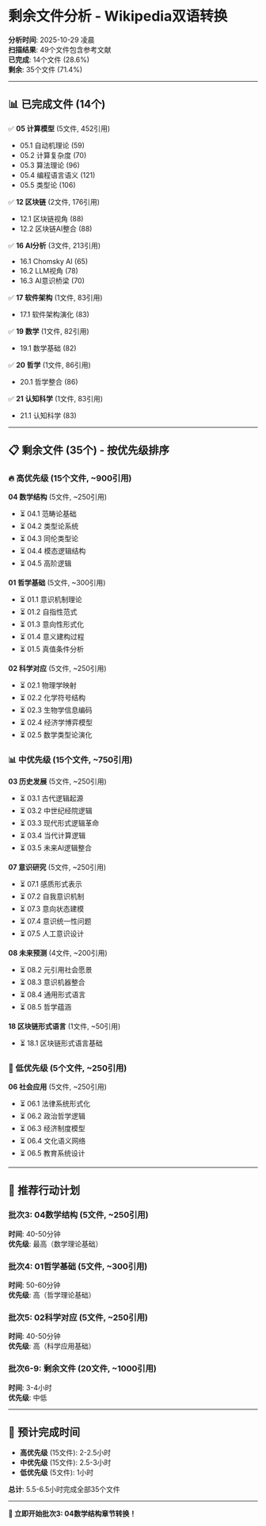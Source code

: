 # 剩余文件分析 - Wikipedia双语转换

**分析时间**: 2025-10-29 凌晨  
**扫描结果**: 49个文件包含参考文献  
**已完成**: 14个文件 (28.6%)  
**剩余**: 35个文件 (71.4%)

---

## 📊 已完成文件 (14个)

✅ **05 计算模型** (5文件, 452引用)
- 05.1 自动机理论 (59)
- 05.2 计算复杂度 (70)
- 05.3 算法理论 (96)
- 05.4 编程语言语义 (121)
- 05.5 类型论 (106)

✅ **12 区块链** (2文件, 176引用)
- 12.1 区块链视角 (88)
- 12.2 区块链AI整合 (88)

✅ **16 AI分析** (3文件, 213引用)
- 16.1 Chomsky AI (65)
- 16.2 LLM视角 (78)
- 16.3 AI意识桥梁 (70)

✅ **17 软件架构** (1文件, 83引用)
- 17.1 软件架构演化 (83)

✅ **19 数学** (1文件, 82引用)
- 19.1 数学基础 (82)

✅ **20 哲学** (1文件, 86引用)
- 20.1 哲学整合 (86)

✅ **21 认知科学** (1文件, 83引用)
- 21.1 认知科学 (83)

---

## 📋 剩余文件 (35个) - 按优先级排序

### 🔥 高优先级 (15个文件, ~900引用)

**04 数学结构** (5文件, ~250引用)
- ⏳ 04.1 范畴论基础
- ⏳ 04.2 类型论系统
- ⏳ 04.3 同伦类型论
- ⏳ 04.4 模态逻辑结构
- ⏳ 04.5 高阶逻辑

**01 哲学基础** (5文件, ~300引用)
- ⏳ 01.1 意识机制理论
- ⏳ 01.2 自指性范式
- ⏳ 01.3 意向性形式化
- ⏳ 01.4 意义建构过程
- ⏳ 01.5 真值条件分析

**02 科学对应** (5文件, ~250引用)
- ⏳ 02.1 物理学映射
- ⏳ 02.2 化学符号结构
- ⏳ 02.3 生物学信息编码
- ⏳ 02.4 经济学博弈模型
- ⏳ 02.5 数学类型论演化

### 📊 中优先级 (15个文件, ~750引用)

**03 历史发展** (5文件, ~250引用)
- ⏳ 03.1 古代逻辑起源
- ⏳ 03.2 中世纪经院逻辑
- ⏳ 03.3 现代形式逻辑革命
- ⏳ 03.4 当代计算逻辑
- ⏳ 03.5 未来AI逻辑整合

**07 意识研究** (5文件, ~250引用)
- ⏳ 07.1 感质形式表示
- ⏳ 07.2 自我意识机制
- ⏳ 07.3 意向状态建模
- ⏳ 07.4 意识统一性问题
- ⏳ 07.5 人工意识设计

**08 未来预测** (4文件, ~200引用)
- ⏳ 08.2 元引用社会愿景
- ⏳ 08.3 意识机器整合
- ⏳ 08.4 通用形式语言
- ⏳ 08.5 哲学蕴涵

**18 区块链形式语言** (1文件, ~50引用)
- ⏳ 18.1 区块链形式语言基础

### 🔽 低优先级 (5个文件, ~250引用)

**06 社会应用** (5文件, ~250引用)
- ⏳ 06.1 法律系统形式化
- ⏳ 06.2 政治哲学逻辑
- ⏳ 06.3 经济制度模型
- ⏳ 06.4 文化语义网络
- ⏳ 06.5 教育系统设计

---

## 🚀 推荐行动计划

### 批次3: 04数学结构 (5文件, ~250引用)
**时间**: 40-50分钟  
**优先级**: 最高（数学理论基础）

### 批次4: 01哲学基础 (5文件, ~300引用)
**时间**: 50-60分钟  
**优先级**: 高（哲学理论基础）

### 批次5: 02科学对应 (5文件, ~250引用)
**时间**: 40-50分钟  
**优先级**: 高（科学应用基础）

### 批次6-9: 剩余文件 (20文件, ~1000引用)
**时间**: 3-4小时  
**优先级**: 中低

---

## 🎯 预计完成时间

- **高优先级** (15文件): 2-2.5小时
- **中优先级** (15文件): 2.5-3小时
- **低优先级** (5文件): 1小时

**总计**: 5.5-6.5小时完成全部35个文件

---

**🚀 立即开始批次3: 04数学结构章节转换！**

